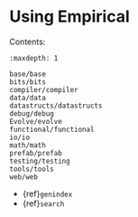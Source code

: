 # Using Empirical

Contents:

```{toctree}
:maxdepth: 1

base/base
bits/bits
compiler/compiler
data/data
datastructs/datastructs
debug/debug
Evolve/evolve
functional/functional
io/io
math/math
prefab/prefab
testing/testing
tools/tools
web/web
```

- {ref}`genindex`
- {ref}`search`
